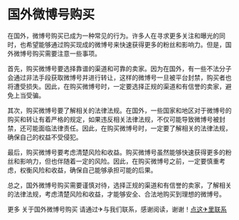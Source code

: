 # 国外微博号购买

在国外，微博号购买已成为一种常见的行为。许多人在寻求更多关注和曝光的同时，也希望能够通过购买现成的微博号来快速获得更多的粉丝和影响力。但是，国外微博号购买需要注意一些事项。

首先，购买微博号要选择靠谱的渠道和可靠的卖家。因为在国外，有一些不法分子会通过非法手段获取微博号并进行转让，这样的微博号一旦被平台封禁，购买者也将遭受损失。因此，在购买微博号时，一定要选择正规的渠道和有信誉的卖家，避免上当受骗。

其次，购买微博号要了解相关的法律法规。在国外，一些国家和地区对于微博号的购买和转让有着严格的规定，如果违反相关法律法规，不仅可能导致微博号被封禁，还可能面临法律责任。因此，在购买微博号时，一定要了解相关的法律法规，确保自己的权益不受侵犯。

最后，购买微博号要考虑清楚风险和收益。购买微博号虽然能够快速获得更多的粉丝和影响力，但也伴随着一定的风险。因此，在购买微博号之前，一定要慎重考虑，权衡风险和收益，确保自己能够承担可能的后果。

总之，国外微博号购买需要谨慎对待，选择正规的渠道和有信誉的卖家，了解相关的法律法规，考虑清楚风险和收益，才能够安全、合法地购买到理想的微博号。

更多 关于国外微博号购买 请通过✈与我们联系，感谢阅读，谢谢！[点这✈里联系](https://1.k02.cc)